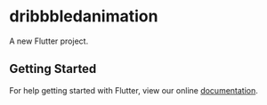 # dribbbledanimation

A new Flutter project.

## Getting Started

For help getting started with Flutter, view our online
[documentation](https://flutter.io/).

